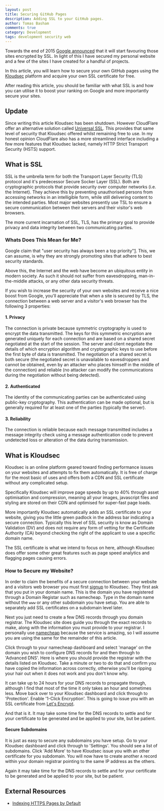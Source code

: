 ```yaml
---
layout: post
title: Securing GitHub Pages
description: Adding SSL to your GitHub pages.
author: Tomas Basham
comments: true
category: Development
tags: development security web
---
```

Towards the end of 2015 [Google
announced](http://thenextweb.com/google/2015/12/17/unsecured-websites-are-about-to-get-hammered-in-googles-search-ranking/)
that it will start favouring those sites encrypted by SSL. In light of this I
have secured my personal website and a few of the sites I have created for a
handful of projects.

In this article, you will learn how to secure your own GitHub pages using the
[Kloudsec](https://kloudsec.com/) platform and acquire your own SSL certificate
for free.

After reading this article, you should be familiar with what SSL is and how you
can utilise it to boost your ranking on Google and more importantly secure your
sites.

## Update

Since writing this article Kloudsec has been shutdown. However CloudFlare offer
an alternative solution called [Universal
SSL](https://blog.cloudflare.com/introducing-universal-ssl/). This provides
that same level of security that Kloudsec offered whilst remaining free to use.
In my honest opinion CloudFlare also has a more streamlined interface including
a few more features that Kloudsec lacked, namely HTTP Strict Transport Security
(HSTS) support.

## What is SSL

SSL is the umbrella term for both the Transport Layer Security (TLS) protocol
and it's predecessor Secure Socker Layer (SSL). Both are cryptographic
protocols that provide security over computer networks (i.e. the Internet).
They achieve this by preventing unauthorised persons from accessing networks in
an intelligible form, while still delivering content to the intended parties.
Most major websites presently use TSL to ensure a secure communication between
their servers and their visitor's web browsers.

The more current incarnation of SSL, TLS, has the primary goal to provide
privacy and data integrity between two communicating parties.

### Whats Does This Mean for Me?

Google claim that "user security has always been a top
priority"[1](#cite-note-1). This, we can assume, is why they are strongly
promoting sites that adhere to best security standards.

Above this, the Internet and the web have become an ubiquitous entity in modern
society. As such it should not suffer from eavesdropping, man-in-the-middle
attacks, or any other data security threats.

If you wish to increase the security of your own websites and receive a nice
boost from Google, you'll appreciate that when a site is secured by TLS, the
connection between a web server and a visitor's web browser has the following 3
properties:

#### 1. Privacy

The connection is private because symmetric cryptography is used to encrypt the
data transmitted. The keys for this symmetric encryption are generated uniquely
for each connection and are based on a shared secret negotiated at the start of
the session. The server and client negotiate the details of which encryption
algorithm and cryptographic keys to use before the first byte of data is
transmitted. The negotiation of a shared secret is both secure (the negotiated
secret is unavailable to eavesdroppers and cannot be obtained, even by an
attacker who places himself in the middle of the connection) and reliable (no
attacker can modify the communications during the negotiation without being
detected).

#### 2. Authenticated

The identity of the communicating parties can be authenticated using public-key
cryptography. This authentication can be made optional, but is generally
required for at least one of the parties (typically the server).

#### 3. Reliability

The connection is reliable because each message transmitted includes a message
integrity check using a message authentication code to prevent undetected loss
or alteration of the data during transmission.

## What is Kloudsec

Kloudsec is an online platform geared toward finding performance issues on your
websites and attempts to fix them automatically. It is free of charge for the
most basic of uses and offers both a CDN and SSL certificate without any
complicated setup.

Specifically Kloudsec will improve page speeds by up to 40% through asset
optimisation and compression, meaning all your images, javascript files and
styling are stored on their CDN and optimised for super-fast page loads.

More importantly Kloudsec automatically adds an SSL certificate to your
website, giving you the little green padlock in the address bar indicating a
secure connection. Typically this level of SSL security is know as Domain
Validation (DV) and does not require any form of vetting for the Certificate
Authority (CA) beyond checking the right of the applicant to use a specific
domain name.

The SSL certificate is what we intend to focus on here, although Kloudsec does
offer some other great features such as page speed analytics and flagging pages
causing errors.

### How to Secure my Website?

In order to claim the benefits of a secure connection between your website and
a visitors web browser you must first
[signup](https://kloudsec.com/dashboard/websites/new) to Kloudsec. They first
ask that you put in your domain name. This is the domain you have registered
through a Domain Registar such as namecheap. Type in the domain name without
the `www` or any other subdomain you have setup. You are able to separately add
SSL certificates on a subdomain level later.

Next you just need to create a few DNS records through you domain registrar.
The Kloudsec site does guide you through the exact records to make, along with
the information you must provide to your registrar. I personally use
[namecheap](https://www.namecheap.com) because the service is amazing, so I
will assume you are using the same for the remainder of this article.

Click through to your namecheap dashboard and select 'manage' on the domain you
wish to configure DNS records for and then through to 'Advanced DNS'. Here is
where you should provide the registrar with the details listed on Kloudsec.
Take a minute or two to do that and confirm you have copied the information
across correctly, otherwise you'll be ripping your hair out when it does not
work and you don't know why.

It can take up to 24 hours for your DNS records to propagate through, although
I find that most of the time it only takes an hour and sometimes less. Move
back over to your Kloudsec dashboard and click through to 'Protection'. Enable
'1-Click Encryption'. This is going to issue you with an SSL certificate from
[Let's Encrypt](https://letsencrypt.org/).

And that is it. It may take some time for the DNS records to settle and for
your certificate to be generated and be applied to your site, but be patient.

#### Secure Subdomains

It is just as easy to secure any subdomains you have setup. Go to your Kloudsec
dashboard and click through to 'Settings'. You should see a list of subdomains.
Click 'Add More' to have Kloudsec issue you with an other certificate for you
subdomain. You will now have to create another `A` record within your domain
registrar pointing to the same IP address as the others.

Again it may take time for the DNS records to settle and for your certificate
to be generated and be applied to your site, but be patient.

## External Resources

* <a name="cite-note-1"></a>[Indexing HTTPS Pages by
  Default](https://webmasters.googleblog.com/2015/12/indexing-https-pages-by-default.html)
